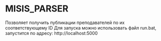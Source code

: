 # MISIS_PARSER
Позволяет получить публикации преподавателей по их соответствующему ID
Для запуска можно использовать файл run.bat, запустится по адресу: http://localhost:5000
